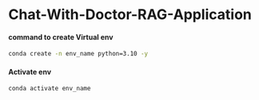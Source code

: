 # Chat-With-Doctor-RAG-Application

#### command to create Virtual env

```bash
conda create -n env_name python=3.10 -y
```

#### Activate env

```bash
conda activate env_name
```
